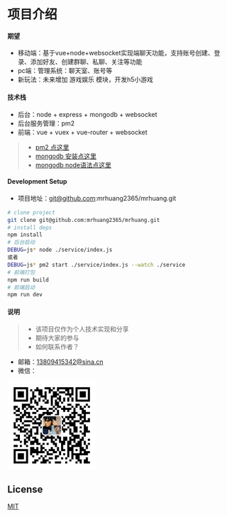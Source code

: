 # 项目介绍

#### 期望
* 移动端：基于vue+node+websocket实现端聊天功能，支持账号创建、登录、添加好友、创建群聊、私聊、关注等功能
* pc端：管理系统：聊天室、账号等
* 新玩法：未来增加 游戏娱乐 模块，开发h5小游戏

#### 技术栈
* 后台：node + express + mongodb + websocket
* 后台服务管理：pm2
* 前端：vue + vuex + vue-router + websocket
>* [pm2 点这里](http://pm2.keymetrics.io/docs/usage/quick-start/)
>* [mongodb 安装点这里](https://www.mongodb.com/download-center/community)
>* [mongodb node语法点这里](http://mongodb.github.io/node-mongodb-native/3.3/api/)

#### Development Setup
* 项目地址：git@github.com:mrhuang2365/mrhuang.git
```sh
# clone project
git clone git@github.com:mrhuang2365/mrhuang.git
# install deps
npm install
# 后台启动
DEBUG=js* node ./service/index.js
或者
DEBUG=js* pm2 start ./service/index.js --watch ./service
# 前端打包
npm run build
# 前端启动
npm run dev
```


#### 说明
>* 该项目仅作为个人技术实现和分享
>* 期待大家的参与
>* 如何联系作者？
  * 邮箱：13809415342@sina.cn
  * 微信：
  <img src="./static/img/mrhuang.jpg" width="200"/>

## License

[MIT](http://opensource.org/licenses/MIT)
